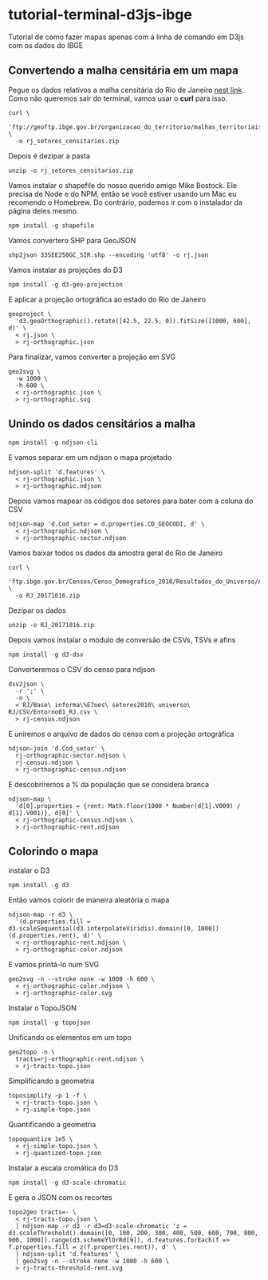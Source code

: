 # tutorial-terminal-d3js-ibge
Tutorial de como fazer mapas apenas com a linha de comando em D3js com os dados do IBGE

## Convertendo a malha censitária em um mapa
Pegue os dados relativos a malha censitária do Rio de Janeiro [nest link](ftp://geoftp.ibge.gov.br/organizacao_do_territorio/malhas_territoriais/malhas_de_setores_censitarios__divisoes_intramunicipais/censo_2010/setores_censitarios_shp/sp/sp_setores_censitarios.zip). Como não queremos sair do terminal, vamos usar o __curl__ para isso.  

```terminal
curl \
  'ftp://geoftp.ibge.gov.br/organizacao_do_territorio/malhas_territoriais/malhas_de_setores_censitarios__divisoes_intramunicipais/censo_2010/setores_censitarios_shp/rj/rj_setores_censitarios.zip' \
  -o rj_setores_censitarios.zip
```

Depois é dezipar a pasta

```terminal
unzip -o rj_setores_censitarios.zip
```

Vamos instalar o shapefile do nosso querido amigo Mike Bostock. Ele precisa de Node e do NPM, então se você estiver usando um Mac eu recomendo o Homebrew. Do contrário, podemos ir com o instalador da página deles mesmo.

```terminal
npm install -g shapefile
```

Vamos convertero SHP para GeoJSON

```terminal
shp2json 33SEE250GC_SIR.shp --encoding 'utf8' -o rj.json
```

Vamos instalar as projeções do D3

```terminal
npm install -g d3-geo-projection
```

E aplicar a projeção ortográfica ao estado do Rio de Janeiro

```terminal
geoproject \
  'd3.geoOrthographic().rotate([42.5, 22.5, 0]).fitSize([1000, 600], d)' \
  < rj.json \
  > rj-orthographic.json
```

Para finalizar, vamos converter a projeção em SVG

```terminal
geo2svg \
  -w 1000 \
  -h 600 \
  < rj-orthographic.json \
  > rj-orthographic.svg
```

## Unindo os dados censitários a malha

```terminal
npm install -g ndjson-cli
```

E vamos separar em um ndjson o mapa projetado

```terminal
ndjson-split 'd.features' \
  < rj-orthographic.json \
  > rj-orthographic.ndjson
```

Depois vamos mapear os códigos dos setores para bater com a coluna do CSV

```terminal
ndjson-map 'd.Cod_setor = d.properties.CD_GEOCODI, d' \
  < rj-orthographic.ndjson \
  > rj-orthographic-sector.ndjson
```

Vamos baixar todos os dados da amostra geral do Rio de Janeiro

```terminal
curl \
  'ftp.ibge.gov.br/Censos/Censo_Demografico_2010/Resultados_do_Universo/Agregados_por_Setores_Censitarios/RJ_20171016.zip' \
  -o RJ_20171016.zip
```

Dezipar os dados

```terminal
unzip -o RJ_20171016.zip
```

Depois vamos instalar o módulo de conversão de CSVs, TSVs e afins

```terminal
npm install -g d3-dsv
```

Converteremos o CSV do censo para ndjson

```terminal
dsv2json \
  -r ';' \
  -n \
  < RJ/Base\ informa\%E7oes\ setores2010\ universo\ RJ/CSV/Entorno01_RJ.csv \
  > rj-census.ndjson
```

E uniremos o arquivo de dados do censo com a projeção ortográfica

```terminal
ndjson-join 'd.Cod_setor' \
  rj-orthographic-sector.ndjson \
  rj-census.ndjson \
  > rj-orthographic-census.ndjson
```

E descobriremos a % da população que se considera branca

```terminal
ndjson-map \
  'd[0].properties = {rent: Math.floor(1000 * Number(d[1].V009) / d[1].V001)}, d[0]' \
  < rj-orthographic-census.ndjson \
  > rj-orthographic-rent.ndjson
```

## Colorindo o mapa

instalar o D3

```terminal
npm install -g d3
```

Então vamos colorir de maneira aleatória o mapa

```terminal
ndjson-map -r d3 \
  '(d.properties.fill = d3.scaleSequential(d3.interpolateViridis).domain([0, 1000])(d.properties.rent), d)' \
  < rj-orthographic-rent.ndjson \
  > rj-orthographic-color.ndjson
```

E vamos printá-lo num SVG

```terminal
geo2svg -n --stroke none -w 1000 -h 600 \
  < rj-orthographic-color.ndjson \
  > rj-orthographic-color.svg
```

Instalar o TopoJSON

```terminal
npm install -g topojson
```

Unificando os elementos em um topo

```terminal
geo2topo -n \
  tracts=rj-orthographic-rent.ndjson \
  > rj-tracts-topo.json
```

Simplificando a geometria

```terminal
toposimplify -p 1 -f \
  < rj-tracts-topo.json \
  > rj-simple-topo.json
```

Quantificando a geometria

```terminal
topoquantize 1e5 \
  < rj-simple-topo.json \
  > rj-quantized-topo.json
```

Instalar a escala cromática do D3

```terminal
npm install -g d3-scale-chromatic
```

E gera o JSON com os recortes

```terminal
topo2geo tracts=- \
  < rj-tracts-topo.json \
  | ndjson-map -r d3 -r d3=d3-scale-chromatic 'z = d3.scaleThreshold().domain([0, 100, 200, 300, 400, 500, 600, 700, 800, 900, 1000]).range(d3.schemeYlOrRd[9]), d.features.forEach(f => f.properties.fill = z(f.properties.rent)), d' \
  | ndjson-split 'd.features' \
  | geo2svg -n --stroke none -w 1000 -h 600 \
  > rj-tracts-threshold-rent.svg
  ```

